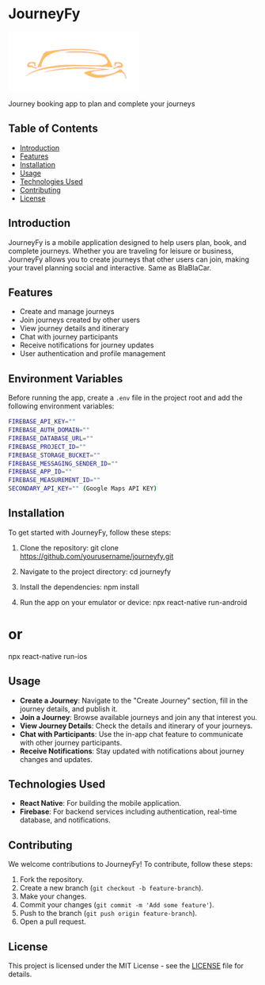 # JourneyFy
![JourneyFy](./assets/app_color_icon.png)

Journey booking app to plan and complete your journeys



## Table of Contents
- [Introduction](#introduction)
- [Features](#features)
- [Installation](#installation)
- [Usage](#usage)
- [Technologies Used](#technologies-used)
- [Contributing](#contributing)
- [License](#license)

## Introduction
JourneyFy is a mobile application designed to help users plan, book, and complete journeys. Whether you are traveling for leisure or business, JourneyFy allows you to create journeys that other users can join, making your travel planning social and interactive. Same as BlaBlaCar.

## Features
- Create and manage journeys
- Join journeys created by other users
- View journey details and itinerary
- Chat with journey participants
- Receive notifications for journey updates
- User authentication and profile management


## Environment Variables

Before running the app, create a `.env` file in the project root and add the following environment variables:

```bash
FIREBASE_API_KEY=""
FIREBASE_AUTH_DOMAIN=""
FIREBASE_DATABASE_URL=""
FIREBASE_PROJECT_ID=""
FIREBASE_STORAGE_BUCKET=""
FIREBASE_MESSAGING_SENDER_ID=""
FIREBASE_APP_ID=""
FIREBASE_MEASUREMENT_ID=""
SECONDARY_API_KEY="" (Google Maps API KEY)
```

## Installation
To get started with JourneyFy, follow these steps:

1. Clone the repository:
git clone https://github.com/yourusername/journeyfy.git

2. Navigate to the project directory:
cd journeyfy

3. Install the dependencies:
npm install

4. Run the app on your emulator or device:
npx react-native run-android
# or
npx react-native run-ios

## Usage
- **Create a Journey**: Navigate to the "Create Journey" section, fill in the journey details, and publish it.
- **Join a Journey**: Browse available journeys and join any that interest you.
- **View Journey Details**: Check the details and itinerary of your journeys.
- **Chat with Participants**: Use the in-app chat feature to communicate with other journey participants.
- **Receive Notifications**: Stay updated with notifications about journey changes and updates.

## Technologies Used
- **React Native**: For building the mobile application.
- **Firebase**: For backend services including authentication, real-time database, and notifications.

## Contributing
We welcome contributions to JourneyFy! To contribute, follow these steps:

1. Fork the repository.
2. Create a new branch (`git checkout -b feature-branch`).
3. Make your changes.
4. Commit your changes (`git commit -m 'Add some feature'`).
5. Push to the branch (`git push origin feature-branch`).
6. Open a pull request.

## License
This project is licensed under the MIT License - see the [LICENSE](LICENSE) file for details.
